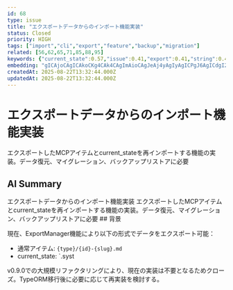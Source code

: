 ```yaml
---
id: 68
type: issue
title: "エクスポートデータからのインポート機能実装"
status: Closed
priority: HIGH
tags: ["import","cli","export","feature","backup","migration"]
related: [56,62,65,71,85,88,95]
keywords: {"current_state":0.57,"issue":0.41,"export":0.41,"string":0.41,"shirokuma":0.33}
embedding: "gICAjoCAgICAkoCKg4CAk4CAgImAioCAgJeAj4yAgIyAgICPgJ6AgICdgI2TgICSgICAjoCZgICAkoCFkYCAkoCAgIeAo4CAgISAgJOAgJyAgICAgKCAgICLgIOPgICjgICAgICegICAh4CAhoCApoCAgIeAiYCAgIuAg4CAgJ8="
createdAt: 2025-08-22T13:32:44.000Z
updatedAt: 2025-08-22T13:32:44.000Z
---
```


# エクスポートデータからのインポート機能実装

エクスポートしたMCPアイテムとcurrent_stateを再インポートする機能の実装。データ復元、マイグレーション、バックアップリストアに必要

## AI Summary

エクスポートデータからのインポート機能実装 エクスポートしたMCPアイテムとcurrent_stateを再インポートする機能の実装。データ復元、マイグレーション、バックアップリストアに必要 ## 背景

現在、ExportManager機能により以下の形式でデータをエクスポート可能：
- 通常アイテム: `{type}/{id}-{slug}.md`
- current_state: `.syst

v0.9.0での大規模リファクタリングにより、現在の実装は不要となるためクローズ。TypeORM移行後に必要に応じて再実装を検討する。
